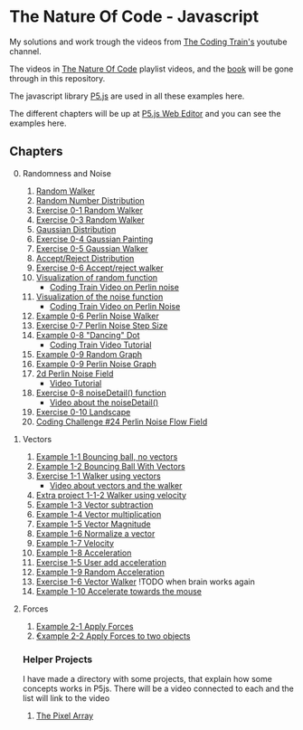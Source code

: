 # The Nature Of Code - Javascript

My solutions and work trough the videos from [The Coding Train's](https://www.youtube.com/@TheCodingTrain) youtube channel.

The videos in [The Nature Of Code](https://www.youtube.com/watch?v=70MQ-FugwbI&list=PLRqwX-V7Uu6ZV4yEcW3uDwOgGXKUUsPOM) playlist videos, and the [book](https://natureofcode.com/) will be gone through in this repository.

The javascript library [P5.js](https://p5js.org/) are used in all these examples here.

The different chapters will be up at [P5.js Web Editor](https://editor.p5js.org) and you can see the examples here.

## Chapters

0. Randomness and Noise

   1. [Random Walker](https://editor.p5js.org/mhoumann87/sketches/cWyhkRh9V)
   2. [Random Number Distribution](https://editor.p5js.org/mhoumann87/sketches/W53D6-MPrd)
   3. [Exercise 0-1 Random Walker](https://editor.p5js.org/mhoumann87/sketches/iBbeN4Sru)
   4. [Exercise 0-3 Random Walker](https://editor.p5js.org/mhoumann87/sketches/u2atTx3P1)
   5. [Gaussian Distribution](https://editor.p5js.org/mhoumann87/sketches/lXTePzMuj)
   6. [Exercise 0-4 Gaussian Painting](https://editor.p5js.org/mhoumann87/sketches/zPDhg2ScT)
   7. [Exercise 0-5 Gaussian Walker](https://editor.p5js.org/mhoumann87/sketches/XJ_1Pc7I2)
   8. [Accept/Reject Distribution](https://editor.p5js.org/mhoumann87/sketches/vuXvKLpNN)
   9. [Exercise 0-6 Accept/reject walker](https://editor.p5js.org/mhoumann87/sketches/meG80J8yz)
   10. [Visualization of random function](https://editor.p5js.org/mhoumann87/sketches/nYbT8BaFn)
       - [Coding Train Video on Perlin noise](https://youtu.be/YcdldZ1E9gU?feature=shared)
   11. [Visualization of the noise function](https://editor.p5js.org/mhoumann87/sketches/9WvQXdXMw)
       - [Coding Train Video on Perlin Noise](https://youtu.be/YcdldZ1E9gU?feature=shared)
   12. [Example 0-6 Perlin Noise Walker](https://editor.p5js.org/mhoumann87/sketches/Ytx4TmEC4)
   13. [Exercise 0-7 Perlin Noise Step Size](https://editor.p5js.org/mhoumann87/sketches/hP1AXj5aW)
   14. [Example 0-8 "Dancing" Dot](https://editor.p5js.org/mhoumann87/sketches/5j77Jnolw)
       - [Coding Train Video Tutorial](https://youtu.be/y7sgcFhk6ZM?feature=shared)
   15. [Example 0-9 Random Graph](https://editor.p5js.org/mhoumann87/sketches/rYpACaA-_)
   16. [Example 0-9 Perlin Noise Graph](https://editor.p5js.org/mhoumann87/sketches/JEafzhmGE)
   17. [2d Perlin Noise Field](https://editor.p5js.org/mhoumann87/sketches/0DFQbiBVB)
       - [Video Tutorial](https://youtu.be/Qf4dIN99e2w?feature=shared)
   18. [Exercise 0-8 noiseDetail() function](https://editor.p5js.org/mhoumann87/sketches/kxTI7BmsR)
       - [Video about the noiseDetail()](https://youtu.be/D1BBj2VaBl4?si=C7O3Q4FXciNen8td)
   19. [Exercise 0-10 Landscape](https://editor.p5js.org/mhoumann87/sketches/CeM7wcfoW)
   20. [Coding Challenge #24 Perlin Noise Flow Field](https://thecodingtrain.com/challenges/24-perlin-noise-flow-field)

1. Vectors

   1. [Example 1-1 Bouncing ball, no vectors](https://editor.p5js.org/mhoumann87/sketches/Nfr7SkWAp)
   2. [Example 1-2 Bouncing Ball With Vectors](https://editor.p5js.org/mhoumann87/sketches/OgeAzef7-)
   3. [Exercise 1-1 Walker using vectors](https://editor.p5js.org/mhoumann87/sketches/sJY6oUDeO)
      - [Video about vectors and the walker](https://youtu.be/bKEaK7WNLzM?feature=shared)
   4. [Extra project 1-1-2 Walker using velocity](https://editor.p5js.org/mhoumann87/sketches/eKRBJEmpL)
   5. [Example 1-3 Vector subtraction](https://editor.p5js.org/mhoumann87/sketches/vRbDtY_v1)
   6. [Example 1-4 Vector multiplication](https://editor.p5js.org/mhoumann87/sketches/K1p17fPdM)
   7. [Example 1-5 Vector Magnitude](https://editor.p5js.org/mhoumann87/sketches/kC3_fq24S)
   8. [Example 1-6 Normalize a vector](https://editor.p5js.org/mhoumann87/sketches/cFJlDZKEP)
   9. [Example 1-7 Velocity](https://editor.p5js.org/mhoumann87/sketches/OLq5Mt_I0)
   10. [Example 1-8 Acceleration](https://editor.p5js.org/mhoumann87/sketches/JxPigce3I)
   11. [Exercise 1-5 User add acceleration](https://editor.p5js.org/mhoumann87/sketches/7yF9e6WHd)
   12. [Example 1-9 Random Acceleration](https://editor.p5js.org/mhoumann87/sketches/q0WKl_WNH)
   13. [Exercise 1-6 Vector Walker]() !TODO when brain works again
   14. [Example 1-10 Accelerate towards the mouse](https://editor.p5js.org/mhoumann87/sketches/Z1gKP7AaU)

2. Forces

   1. [Example 2-1 Apply Forces](https://editor.p5js.org/mhoumann87/sketches/AUkHyvQw-)
   2. [€xample 2-2 Apply Forces to two objects](https://editor.p5js.org/mhoumann87/sketches/wa1VRafOL)

   ### Helper Projects

   I have made a directory with some projects, that explain how some concepts works in P5js. There will be a video connected to each and the list will link to the video

   1. [The Pixel Array](https://youtu.be/nMUMZ5YRxHI?si=4-28wmOMcbvveQua)

